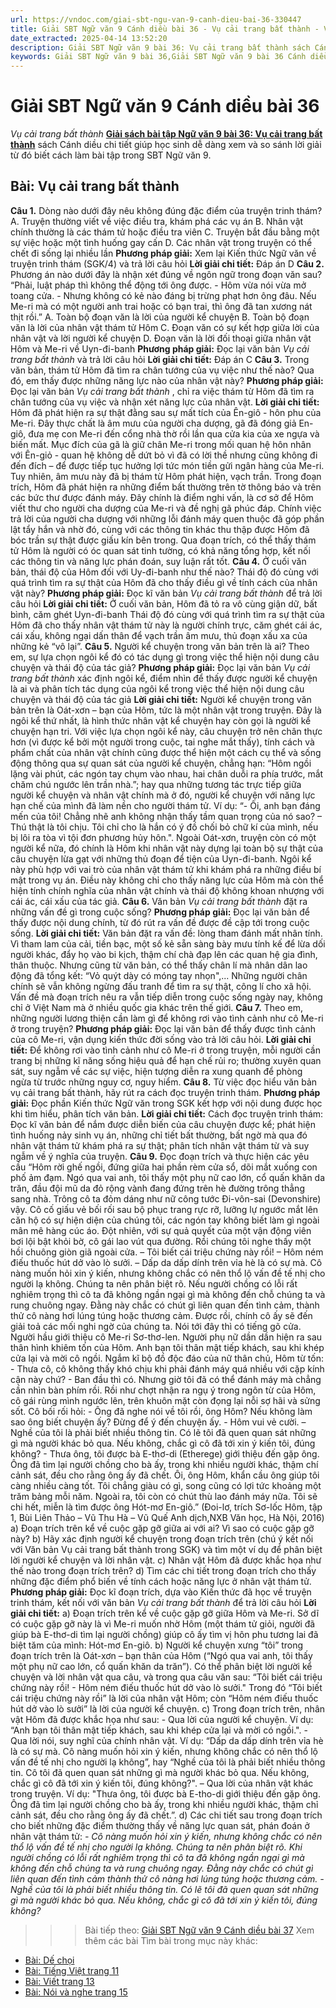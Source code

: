 ```yaml
---
url: https://vndoc.com/giai-sbt-ngu-van-9-canh-dieu-bai-36-330447
title: Giải SBT Ngữ văn 9 Cánh diều bài 36 - Vụ cải trang bất thành - VnDoc.com
date_extracted: 2025-04-14 13:52:20
description: Giải SBT Ngữ văn 9 bài 36: Vụ cải trang bất thành sách Cánh diều có đáp án chi tiết cho các bạn cùng tham khảo.
keywords: Giải SBT Ngữ văn 9 bài 36,Giải SBT Ngữ văn 9 bài 36 Cánh diều,Giải sách bài tập Ngữ văn CD lớp 9,Ngữ văn lớp 9 Cánh diều,giải bài tập ngữ văn lớp 9,bài Vụ cải trang bất thành,giải SBT ngữ văn 9 CD trang 8
---
```


# Giải SBT Ngữ văn 9 Cánh diều bài 36
 _Vụ cải trang bất thành_
[**Giải sách bài tập Ngữ văn 9 bài 36: Vụ cải trang bất thành**](<https://vndoc.com/giai-sbt-ngu-van-9-canh-dieu-bai-36-330447>) sách Cánh diều chi tiết giúp học sinh dễ dàng xem và so sánh lời giải từ đó biết cách làm bài tập trong SBT Ngữ văn 9.
## Bài: Vụ cải trang bất thành
**Câu 1.** Dòng nào dưới đây nêu không đúng đặc điểm của truyện trinh thám?
A. Truyện thường viết về việc điều tra, khám phá các vụ án
B. Nhân vật chính thường là các thám tử hoặc điều tra viên
C. Truyện bắt đầu bằng một sự việc hoặc một tình huống gay cấn
D. Các nhân vật trong truyện có thể chết đi sống lại nhiều lần
**Phương pháp giải:**
Xem lại Kiến thức Ngữ văn về truyện trinh thám \(SGK/4\) và trả lời câu hỏi
**Lời giải chi tiết:**
Đáp án D
**Câu 2.** Phương án nào dưới đây là nhận xét đúng về ngôn ngữ trong đoạn văn sau?
“Phải, luật pháp thì không thể động tới ông được. - Hôm vừa nói vừa mở toang cửa. - Nhưng không có kẻ nào đáng bị trừng phạt hơn ông đâu. Nếu Me-ri mà có một người anh trai hoặc có bạn trai, thì ông đã tan xương nát thịt rồi.”
A. Toàn bộ đoạn văn là lời của người kể chuyện
B. Toàn bộ đoạn văn là lời của nhân vật thám tử Hôm
C. Đoạn văn có sự kết hợp giữa lời của nhân vật và lời người kể chuyện
D. Đoạn văn là lời đối thoại giữa nhân vật Hôm và Me-ri về Uyn-đi-banh
**Phương pháp giải:**
Đọc lại văn bản _Vụ cải trang bất thành_ và trả lời câu hỏi
**Lời giải chi tiết:**
Đáp án C
**Câu 3.** Trong văn bản, thám tử Hôm đã tìm ra chân tướng của vụ việc như thế nào? Qua đó, em thấy được những năng lực nào của nhân vật này?
**Phương pháp giải:**
Đọc lại văn bản _Vụ cải trang bất thành_ , chỉ ra việc thám từ Hôm đã tìm ra chân tướng của vụ việc và nhận xét năng lực của nhân vật.
**Lời giải chi tiết:**
Hôm đã phát hiện ra sự thật đằng sau sự mất tích của Ên-giô - hôn phu của Me-ri. Đây thực chất là âm mưu của người cha dượng, gã đã đóng giả En-giô, đưa mẹ con Me-ri đến cổng nhà thờ rồi lần qua cửa kia của xe ngựa và biến mất. Mục đích của gã là giữ chân Me-ri trong mối quan hệ hôn nhân với Ên-giỏ - quan hệ không dễ dứt bỏ vì đã có lời thề nhưng cũng không đi đến đích – để được tiếp tục hưởng lợi tức món tiền gửi ngân hàng của Me-ri. Tuy nhiên, âm mưu này đã bị thám từ Hôm phát hiện, vạch trần. Trong đoạn trích, Hôm đã phát hiện ra những điểm bất thường trên tờ thông báo và trên các bức thư được đánh máy. Đây chính là điểm nghi vấn, là cơ sở để Hôm viết thư cho người cha dượng của Me-ri và đề nghị gã phúc đáp. Chính việc trả lời của người cha dượng với những lỗi đánh máy quen thuộc đã góp phần lật tẩy hắn và nhờ đó, cùng với các thông tin khác thu thập được Hôm đã bóc trần sự thật được giấu kín bên trong.
Qua đoạn trích, có thể thấy thám tử Hôm là người có óc quan sát tinh tường, có khả năng tổng hợp, kết nối các thông tin và năng lực phán đoán, suy luận rất tốt.
**Câu 4.** Ở cuối văn bản, thái độ của Hôm đối với Uy-đi-banh như thế nào? Thái độ đó cùng với quá trình tìm ra sự thật của Hôm đã cho thấy điều gì về tính cách của nhân vật này?
**Phương pháp giải:**
Đọc kĩ văn bản _Vụ cải trang bất thành_ để trả lời câu hỏi
**Lời giải chi tiết:**
Ở cuối văn bản, Hôm đã tỏ ra vô cùng giận dữ, bất bình, căm ghét Uyn-đi-banh Thái độ đó cùng với quá trình tìm ra sự thật của Hôm đã cho thấy nhân vật thám tử này là người chính trực, căm ghét cái ác, cái xấu, không ngại dấn thân để vạch trần âm mưu, thủ đoạn xấu xa của những kẻ “vô lại”.
**Câu 5.** Người kể chuyện trong văn bản trên là ai? Theo em, sự lựa chọn ngôi kể đó có tác dụng gì trong việc thể hiện nội dung câu chuyện và thái độ của tác giả?
**Phương pháp giải:**
Đọc lại văn bản _Vụ cải trang bất thành_ xác định ngôi kể, điểm nhìn để thấy được người kể chuyện là ai và phân tích tác dụng của ngôi kể trong việc thể hiện nội dung câu chuyện và thái độ của tác giả
**Lời giải chi tiết:**
Người kể chuyện trong văn bản trên là Oát-xơn – bạn của Hôm, tức là một nhân vật trong truyện. Đây là ngôi kể thứ nhất, là hình thức nhân vật kể chuyện hay còn gọi là người kể chuyện hạn tri. Với việc lựa chọn ngôi kể này, câu chuyện trở nên chân thực hơn \(vì được kể bởi một người trong cuộc, tai nghe mắt thấy\), tính cách và phẩm chất của nhân vật chính cũng được thể hiện một cách cụ thể và sống động thông qua sự quan sát của người kể chuyện, chẳng hạn: “Hôm ngồi lặng vài phút, các ngón tay chụm vào nhau, hai chân duỗi ra phía trước, mắt chăm chú ngước lên trần nhà.”; hay qua những tương tác trực tiếp giữa người kể chuyện và nhân vật chính mà ở đó, người kể chuyện với năng lực hạn chế của mình đã làm nền cho người thám tử. Ví dụ:
“- Ôi, anh bạn đáng mến của tôi\! Chẳng nhẽ anh không nhận thấy tầm quan trọng của nó sao?
– Thú thật là tôi chịu. Tôi chỉ cho là hắn có ý đồ chối bỏ chữ kí của mình, nếu bị lôi ra tòa vì tội đơn phương hủy hôn.".
Ngoài Oát-xơn, truyện còn có một người kể nữa, đó chính là Hôm khi nhân vật này dựng lại toàn bộ sự thật của câu chuyện lừa gạt với những thủ đoạn để tiện của Uyn-đi-banh. Ngôi kể này phù hợp với vai trò của nhân vật thám tử khi khám phá ra những điều bí mật trong vụ án. Điều này không chỉ cho thấy năng lực của Hôm mà còn thể hiện tính chính nghĩa của nhân vật chính và thái độ không khoan nhượng với cái ác, cái xấu của tác giả.
**Câu 6.** Văn bản _Vụ cải trang bất thành_ đặt ra những vấn đề gì trong cuộc sống?
**Phương pháp giải:**
Đọc lại văn bản để thấy được nội dung chính, từ đó rút ra vấn đề được đề cập tới trong cuộc sống.
**Lời giải chi tiết:**
Văn bản đặt ra vấn đề: lòng tham đánh mất nhân tính. Vì tham lam của cải, tiền bạc, một số kẻ sẵn sàng bày mưu tính kế để lừa dối người khác, đẩy họ vào bi kịch, thậm chí chà đạp lên các quan hệ gia đình, thân thuộc. Nhưng cũng từ văn bản, có thể thấy chân lí mà nhân dân lao động đã tổng kết: “Vỏ quýt dày có móng tay nhọn",... Những người chân chính sẽ vẫn không ngừng đấu tranh để tìm ra sự thật, công lí cho xã hội. Vấn đề mà đoạn trích nêu ra vẫn tiếp diễn trong cuộc sống ngày nay, không chỉ ở Việt Nam mà ở nhiều quốc gia khác trên thế giới.
**Câu 7.** Theo em, những người lương thiện cần làm gì để không rơi vào tình cảnh như cô Me-ri ở trong truyện?
**Phương pháp giải:**
Đọc lại văn bản để thấy được tình cảnh của cô Me-ri, vận dụng kiến thức đời sống vào trả lời câu hỏi.
**Lời giải chi tiết:**
Để không rơi vào tình cảnh như cô Me-ri ở trong truyện, mỗi người cần trang bị những kĩ năng sống hiệu quả để hạn chế rủi ro; thường xuyên quan sát, suy ngẫm về các sự việc, hiện tượng diễn ra xung quanh để phòng ngừa từ trước những nguy cơ, nguy hiểm.
**Câu 8.** Từ việc đọc hiểu văn bản vụ cải trang bất thành, hãy rút ra cách đọc truyện trinh thám.
**Phương pháp giải:**
Đọc phần Kiến thức Ngữ văn trong SGK kết hợp với nội dung được học khi tìm hiểu, phân tích văn bản.
**Lời giải chi tiết:**
Cách đọc truyện trinh thám: Đọc kĩ văn bản để nắm được diễn biến của câu chuyện được kể; phát hiện tình huống nảy sinh vụ án, những chỉ tiết bất thường, bất ngờ mà qua đó nhân vật thám tử khám phá ra sự thật; phân tích nhân vật thám từ và suy ngẫm về ý nghĩa của truyện.
**Câu 9.** Đọc đoạn trích và thực hiện các yêu cầu
“Hôm rời ghế ngồi, đứng giữa hai phần rèm cửa sổ, dõi mắt xuống con phố ảm đạm. Ngó qua vai anh, tôi thấy một phụ nữ cao lớn, cổ quấn khăn da trăn, đầu đội mũ da đỏ rộng vành đang đứng trên hè đường trông thẳng sang nhà. Trông cô ta đỏm dáng như nữ công tước Đi-vôn-sai \(Devonshire\) vậy. Cô cố giấu vẻ bối rối sau bộ phục trang rực rỡ, lưỡng lự ngước mắt lên căn hộ có sự hiện diện của chúng tôi, các ngón tay không biết làm gì ngoài mân mê hàng cúc áo. Đột nhiên, với sự quả quyết của một vận động viên bơi lội bật khỏi bờ, cô gái lao vút qua đường. Rồi chúng tôi nghe thấy một hồi chuông giòn giã ngoài cửa.
– Tôi biết cái triệu chứng này rồi\! – Hôm ném điếu thuốc hút dở vào lò sưởi. – Dấp da dấp dính trên vỉa hè là có sự mà. Cô nàng muốn hỏi xin ý kiến, nhưng không chắc có nên thổ lộ vấn đề tế nhị cho người lạ không. Chúng ta nên phân biệt rõ. Nếu người chồng có lỗi rất nghiêm trọng thì cô ta đã không ngần ngại gì mà không đến chỗ chúng ta và rung chuông ngay. Đằng này chắc có chút gì liên quan đến tình cảm, thành thử cô nàng hơi lúng túng hoặc thương cảm. Được rồi, chính cô ấy sẽ đến giải toả các mối nghi ngờ của chúng ta.
Nói tới đây thì có tiếng gõ cửa. Người hầu giới thiệu cô Me-ri Sơ-thơ-len. Người phụ nữ dần dần hiện ra sau thân hình khiêm tốn của Hôm. Anh bạn tôi thân mật tiếp khách, sau khi khép cửa lại và mời cô ngồi. Ngắm kĩ bộ đồ độc đáo của nữ thân chủ, Hôm từ tốn:
\- Thưa cô, cô không thấy khó chịu khi phải đánh máy quá nhiều với cặp kính cận này chứ?
\- Ban đầu thì có. Nhưng giờ tôi đã có thể đánh máy mà chẳng cần nhìn bàn phím rồi.
Rồi như chợt nhận ra ngụ ý trong ngôn từ của Hôm, cô gái rùng mình ngước lên, trên khuôn mặt còn đọng lại nỗi sợ hãi và sửng sốt. Cô bối rối hỏi:
\- Ông đã nghe nói về tôi rồi, ông Hôm? Nếu không làm sao ông biết chuyện ấy?
Đừng để ý đến chuyện ấy. - Hôm vui vẻ cười. – Nghề của tôi là phải biết nhiều thông tin. Có lẽ tôi đã quen quan sát những gì mà người khác bỏ qua. Nếu không, chắc gì cô đã tới xin ý kiến tôi, đúng không?
\- Thưa ông, tôi được bà E-thơ-di \(Etherege\) giới thiệu đến gặp ông. Ông đã tìm lại người chồng cho bà ấy, trong khi nhiều người khác, thậm chí cảnh sát, đều cho rằng ông ấy đã chết. Ôi, ông Hôm, khẩn cầu ông giúp tôi càng nhiều càng tốt. Tôi chẳng giàu có gì, song cũng có lợi tức khoảng một trăm bảng mỗi năm. Ngoài ra, tôi còn có chút thù lao đánh máy nữa. Tôi sẽ chi hết, miễn là tìm được ông Hót-mơ En-giô.”
\(Đoi-lơ, trích Sơ-lốc Hôm, tập 1, Bùi Liên Thảo – Vũ Thu Hà – Vũ Quế Anh dịch,NXB Văn học, Hà Nội, 2016\)
a\) Đoạn trích trên kể về cuộc gặp gỡ giữa ai với ai? Vì sao có cuộc gặp gỡ này?
b\) Hãy xác định người kể chuyện trong đoạn trích trên \(chú ý kết nối với Văn bản Vụ cải trang bất thành trong SGK\) và tìm một ví dụ để phân biệt lời người kể chuyện và lời nhân vật.
c\) Nhân vật Hôm đã được khắc họa như thế nào trong đoạn trích trên?
d\) Tìm các chi tiết trong đoạn trích cho thấy những đặc điểm phổ biến về tính cách hoặc năng lực ở nhân vật thám tử.
**Phương pháp giải:**
Đọc kĩ đoạn trích, dựa vào Kiến thức đã học về truyện trinh thám, kết nối với văn bản _Vụ cải trang bất thành_ để trả lời câu hỏi
**Lời giải chi tiết:**
a\) Đoạn trích trên kể về cuộc gặp gỡ giữa Hôm và Me-ri. Sở dĩ có cuộc gặp gỡ này là vì Me-ri muốn nhờ Hôm \(một thám tử giỏi, người đã giúp bà E-thơ-di tìm lại người chồng\) giúp cô ấy tìm vị hôn phu tương lai đã biệt tăm của mình: Hót-mơ En-giô.
b\) Người kể chuyện xưng “tôi” trong đoạn trích trên là Oát-xơn – bạn thân của Hôm \(“Ngó qua vai anh, tôi thấy một phụ nữ cao lớn, cổ quấn khăn da trăn”\).
Có thể phân biệt lời người kể chuyện và lời nhân vật qua câu, và trong qua câu văn sau: “Tôi biết cái triệu chứng này rồi\! - Hôm ném điếu thuốc hút dở vào lò sưởi." Trong đó “Tôi biết cái triệu chứng này rồi” là lời của nhân vật Hôm; còn “Hôm ném điếu thuốc hút dở vào lò sưởi” là lời của người kể chuyện.
c\) Trong đoạn trích trên, nhân vật Hôm đã được khắc họa như sau:
\- Qua lời của người kể chuyện. Ví dụ: “Anh bạn tôi thân mật tiếp khách, sau khi khép cửa lại và mời có ngồi.".
\- Qua lời nói, suy nghĩ của chính nhân vật. Ví dụ: “Dấp da dấp dính trên vỉa hè là có sự mà. Cô nàng muốn hỏi xin ý kiến, nhưng không chắc có nên thổ lộ vấn đề tế nhị cho người lạ không”, hay “Nghề của tôi là phải biết nhiều thông tin. Cô tôi đã quen quan sát những gì mà người khác bỏ qua. Nếu không, chắc gì cô đã tới xin ý kiến tôi, đúng không?".
– Qua lời của nhân vật khác trong truyện. Ví dụ: "Thưa ông, tôi được bà E-tho-di giới thiệu đến gặp ông. Ông đã tìm lại người chồng cho bà ấy, trong khi nhiều người khác, thậm chỉ cảnh sát, đều cho rằng ông ấy đã chết.”.
d\) Các chi tiết sau trong đoạn trích cho biết những đặc điểm thường thấy về năng lực quan sát, phán đoán ở nhân vật thám tử:
_\- Cô nàng muốn hỏi xin ý kiến, nhưng không chắc có nên thổ lộ vấn đề tế nhị cho người lạ không. Chúng ta nên phân biệt rõ. Khi người chồng có lỗi rất nghiêm trọng thì cô ta đã không ngần ngại gì mà không đến chỗ chúng ta và rung chuông ngay. Đằng này chắc có chút gì liên quan đến tình cảm thành thử cô nàng hơi lúng túng hoặc thương cảm._
_\- Nghề của tôi là phải biết nhiều thông tin. Có lẽ tôi đã quen quan sát những gì mà người khác bỏ qua. Nếu không, chắc gì cô đã tới xin ý kiến tôi, đúng không?_
>>> Bài tiếp theo: [Giải SBT Ngữ văn 9 Cánh diều bài 37](<https://vndoc.com/giai-sbt-ngu-van-9-canh-dieu-bai-37-330451>)
Xem thêm các bài Tìm bài trong mục này khác:
  * [Bài: Dế chọi](</giai-sbt-ngu-van-9-canh-dieu-bai-37-330451>)
  * [Bài: Tiếng Việt trang 11](</giai-sbt-ngu-van-9-canh-dieu-bai-38-330452>)
  * [Bài: Viết trang 13](</giai-sbt-ngu-van-9-canh-dieu-bai-39-330454>)
  * [Bài: Nói và nghe trang 15](</giai-sbt-ngu-van-9-canh-dieu-bai-40-330455>)

